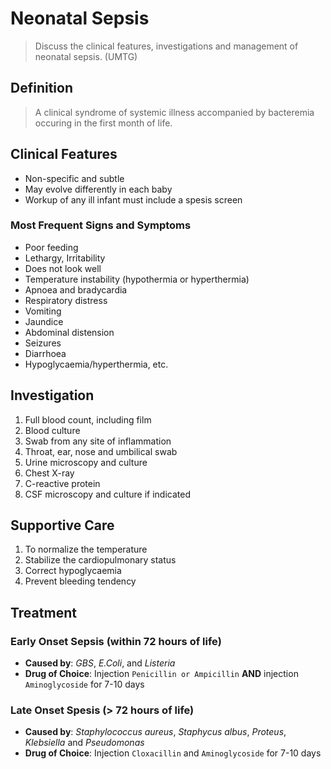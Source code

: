 # Neonatal Sepsis

> Discuss the clinical features, investigations and management of neonatal sepsis. (UMTG)

## Definition

> A clinical syndrome of systemic illness accompanied by bacteremia occuring in the first month of life.

## Clinical Features

- Non-specific and subtle
- May evolve differently in each baby
- Workup of any ill infant must include a spesis screen

### Most Frequent Signs and Symptoms

- Poor feeding
- Lethargy, Irritability
- Does not look well
- Temperature instability (hypothermia or hyperthermia)
- Apnoea and bradycardia
- Respiratory distress
- Vomiting
- Jaundice
- Abdominal distension
- Seizures
- Diarrhoea
- Hypoglycaemia/hyperthermia, etc.

## Investigation

1. Full blood count, including film
1. Blood culture
1. Swab from any site of inflammation
1. Throat, ear, nose and umbilical swab
1. Urine microscopy and culture
1. Chest X-ray
1. C-reactive protein
1. CSF microscopy and culture if indicated

## Supportive Care

1. To normalize the temperature
1. Stabilize the cardiopulmonary status
1. Correct hypoglycaemia
1. Prevent bleeding tendency

## Treatment

### Early Onset Sepsis (within 72 hours of life)

- **Caused by**: _GBS_, _E.Coli_, and _Listeria_
- **Drug of Choice**: Injection `Penicillin or Ampicillin` **AND** injection `Aminoglycoside` for 7-10 days

### Late Onset Spesis (> 72 hours of life)

- **Caused by**: _Staphylococcus aureus_, _Staphycus albus_, _Proteus_, _Klebsiella_ and _Pseudomonas_
- **Drug of Choice**: Injection `Cloxacillin` and `Aminoglycoside` for 7-10 days
